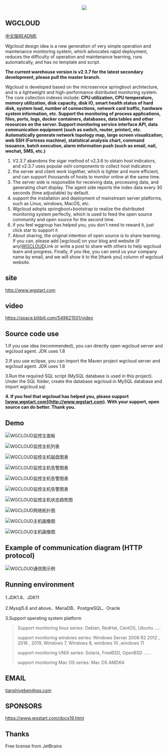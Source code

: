 <p align="center">
  <a target="_blank" href="http://www.wgstart.com">
    <img src="./demo/logo.png">
  </a>
 </p>



## WGCLOUD

[中文版README](./README_cn.md)

Wgcloud design idea is a new generation of very simple operation and maintenance monitoring system, which advocates rapid deployment, reduces the difficulty of operation and maintenance learning, runs automatically, and has no template and script. 

**The current warehouse version is v2 3.7 for the latest secondary development, please pull the master branch.**

Wgcloud is developed based on the microservice springboot architecture, and is a lightweight and high-performance distributed monitoring system. The core collection indexes include: **CPU utilization, CPU temperature, memory utilization, disk capacity, disk IO, smart health status of hard disk, system load, number of connections, network card traffic, hardware system information, etc. Support the monitoring of process applications, files, ports, logs, docker containers, databases, data tables and other resources on the server. Support monitoring service interface API, data communication equipment (such as switch, router, printer), etc. Automatically generate network topology map, large screen visualization, web SSH (Fortress machine), statistical analysis chart, command issuance, batch execution, alarm information push (such as email, nail, wechat, SMS, etc.)** 

1. V2.3.7 abandons the sigar method of v2.3.6 to obtain host indicators, and v2.3.7 uses popular oshi components to collect host indicators
2. the server and client work together, which is lighter and more efficient, and can support thousands of hosts to monitor online at the same time.
3. The server side is responsible for receiving data, processing data, and generating chart display. The agent side reports the index data every 30 seconds (time adjustable) by default.
4. support the installation and deployment of mainstream server platforms, such as Linux, windows, MacOS, etc.
5. Wgcloud adopts springboot+bootstrap to realize the distributed monitoring system perfectly, which is used to feed the open source community and open source for the second time.
6. if you feel wggroup has helped you, you don't need to reward it, just click star to support it
7. About sharing, the original intention of open source is to share learning. If you can, please add [wgcloud] on your blog and website (if any)[WGCLOUD](http://www.wgstart.com)Link or write a post to share with others to help wgcloud learn and progress. Finally, if you like, you can send us your company name by email, and we will show it to the [thank you] column of wgcloud website.

## site

<http://www.wgstart.com>

## video

<https://space.bilibili.com/549621501/video>

## **Source code use**

1.If you use idea (recommended), you can directly open wgcloud server and wgcloud agent. JDK uses 1.8

2.If you use eclipse, you can import the Maven project wgcloud server and wgcloud agent. JDK uses 1.8

3.Run the required SQL script (MySQL database is used in this project). Under the SQL folder, create the database wgcloud in MySQL database and import wgcloud.sql.

**4. If you feel that wgcloud has helped you, please support [www.wgstart.com](http://www.wgstart.com). With your support, open source can do better. Thank you.**

## **Demo**





![WGCLOUD监控主面板](./demo/demo2.jpg)

![WGCLOUD监控主机列表](./demo/demo3.jpg)

![WGCLOUD监控主机磁盘图表](./demo/demo9.jpg)

![WGCLOUD监控主机告警图表](./demo/report.jpg)

![WGCLOUD监控主机告警图表](./demo/dp.jpg)

![WGCLOUD监控主机告警图表](./demo/dapingNew.jpg)

![WGCLOUD监控主机状态趋势图](./demo/demo4.jpg)



![WGCLOUD网络拓扑图](./demo/tpdemo.jpg)

![WGCLOUD主机画像图](./demo/ssh.jpg)

![WGCLOUD主机画像图](./demo/huaxiang.jpg)

## Example of communication diagram (HTTP protocol)

![WGCLOUD通信图示例](./demo/tongxin.jpg)

## Running environment

1.JDK1.8、JDK11

2.Mysql5.6 and above、MariaDB、PostgreSQL、Oracle

3.Support operating system platform

> Support monitoring linux series: Debian, RedHat, CentOS, Ubuntu ..... 
>
> support monitoring windows series: Windows Server 2008 R2 2012 , 2016 , 2019, Windows 7, Windows 8, windows 10 ,windows 11
>
> support monitoring UNIX series: Solaris, FreeBSD, OpenBSD ......
>
> support monitoring Mac OS series: Mac OS AMD64



## EMAIL

tianshiyeben@qq.com

## SPONSORS

https://www.wgstart.com/docs19.html

## Thanks

Free license from JetBrains